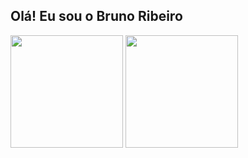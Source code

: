 ## Olá! Eu sou o Bruno Ribeiro

<div>
<img height="180em" src="https://github-readme-stats.vercel.app/api?username=beunori&show_icons=true&theme=midnight-purple" />

<img height="180em" src="https://github-readme-stats.vercel.app/api/top-langs/?username=beunori&layout=compact&theme=midnight-purple" />
</div>

